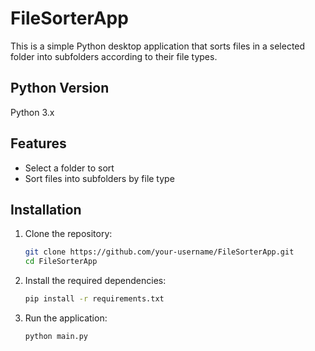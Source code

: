 # FileSorterApp
This is a simple Python desktop application that sorts files in a selected folder into subfolders according to their file types.

## Python Version
Python 3.x

## Features
- Select a folder to sort
- Sort files into subfolders by file type

## Installation
1. Clone the repository:
   ```bash
   git clone https://github.com/your-username/FileSorterApp.git
   cd FileSorterApp

2. Install the required dependencies:
   ```bash
   pip install -r requirements.txt

4. Run the application:
   ```bash
   python main.py
